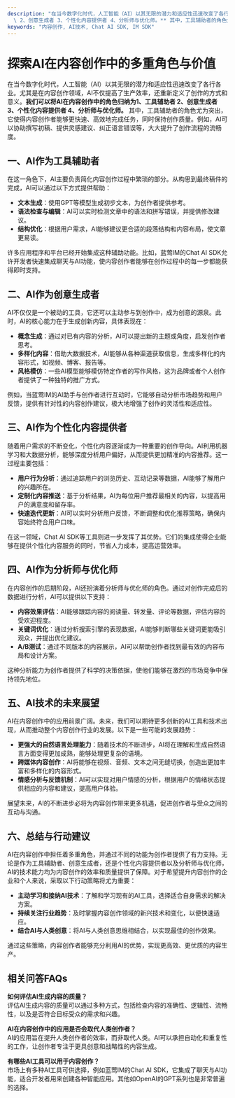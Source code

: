 ```yaml
---
description: "在当今数字化时代，人工智能（AI）以其无限的潜力和适应性迅速改变了各行各业。尤其是在内容创作领域，AI不仅提高了生产效率，还重新定义了创作的方式和意义。**我们可以将AI在内容创作中的角色归纳为1、工具辅助者\
  \ 2、创意生成者 3、个性化内容提供者 4、分析师与优化师。** 其中，工具辅助者的角色尤为突出，它使得内容创作者能够更快速、高效地完成任务，同时保持创作质量。例如，AI可以协助撰写初稿、提供灵感建议、纠正语言错误等，大大提升了创作流程的流畅度。"
keywords: "内容创作, AI技术, Chat AI SDK, IM SDK"
---
```

# 探索AI在内容创作中的多重角色与价值

在当今数字化时代，人工智能（AI）以其无限的潜力和适应性迅速改变了各行各业。尤其是在内容创作领域，AI不仅提高了生产效率，还重新定义了创作的方式和意义。**我们可以将AI在内容创作中的角色归纳为1、工具辅助者 2、创意生成者 3、个性化内容提供者 4、分析师与优化师。** 其中，工具辅助者的角色尤为突出，它使得内容创作者能够更快速、高效地完成任务，同时保持创作质量。例如，AI可以协助撰写初稿、提供灵感建议、纠正语言错误等，大大提升了创作流程的流畅度。

## **一、AI作为工具辅助者**

在这一角色下，AI主要负责简化内容创作过程中繁琐的部分。从构思到最终稿件的完成，AI可以通过以下方式提供帮助：

- **文本生成**：使用GPT等模型生成初步文本，为创作者提供参考。
- **语法检查与编辑**：AI可以实时检测文章中的语法和拼写错误，并提供修改建议。
- **结构优化**：根据用户需求，AI能够建议更合适的段落结构和内容布局，使文章更易读。

许多应用程序和平台已经开始集成这种辅助功能。比如，蓝莺IM的Chat AI SDK允许开发者快速集成聊天与AI功能，使内容创作者能够在创作过程中的每一步都能获得即时支持。

## **二、AI作为创意生成者**

AI不仅仅是一个被动的工具，它还可以主动参与到创作中，成为创意的源泉。此时，AI的核心能力在于生成创新内容，具体表现在：

- **概念生成**：通过对已有内容的分析，AI可以提出新的主题或角度，启发创作者思考。
- **多样化内容**：借助大数据技术，AI能够从各种渠道获取信息，生成多样化的内容形式，如视频、博客、报告等。
- **风格模仿**：一些AI模型能够模仿特定作者的写作风格，这为品牌或者个人创作者提供了一种独特的推广方式。

例如，当蓝莺IM的AI助手与创作者进行互动时，它能够自动分析市场趋势和用户反馈，提供有针对性的内容创作建议，极大地增强了创作的灵活性和适应性。

## **三、AI作为个性化内容提供者**

随着用户需求的不断变化，个性化内容逐渐成为一种重要的创作导向。AI利用机器学习和大数据分析，能够深度分析用户偏好，从而提供更加精准的内容推荐。这一过程主要包括：

- **用户行为分析**：通过追踪用户的浏览历史、互动记录等数据，AI能够了解用户的兴趣所在。
- **定制化内容推送**：基于分析结果，AI为每位用户推荐最相关的内容，以提高用户的满意度和留存率。
- **快速迭代更新**：AI可以实时分析用户反馈，不断调整和优化推荐策略，确保内容始终符合用户口味。

在这一领域，Chat AI SDK等工具则进一步发挥了其优势。它们的集成使得企业能够在提供个性化内容服务的同时，节省人力成本，提高运营效率。

## **四、AI作为分析师与优化师**

在内容创作的后期阶段，AI还扮演着分析师与优化师的角色。通过对创作完成后的数据进行分析，AI可以提供以下支持：

- **内容效果评估**：AI能够跟踪内容的阅读量、转发量、评论等数据，评估内容的受欢迎程度。
- **关键词优化**：通过分析搜索引擎的表现数据，AI能够判断哪些关键词更能吸引观众，并提出优化建议。
- **A/B测试**：通过不同版本的内容展示，AI可以帮助创作者找到最有效的内容布局和设计方案。

这种分析能力为创作者提供了科学的决策依据，使他们能够在激烈的市场竞争中保持领先地位。

## **五、AI技术的未来展望**

AI在内容创作中的应用前景广阔。未来，我们可以期待更多创新的AI工具和技术出现，从而推动整个内容创作行业的发展。以下是一些可能的发展趋势：

- **更强大的自然语言处理能力**：随着技术的不断进步，AI将在理解和生成自然语言方面变得更加成熟，能够处理更复杂的语境。
- **跨媒体内容创作**：AI将能够在视频、音频、文本之间无缝切换，创造出更加丰富和多样化的内容形式。
- **情感分析与反馈机制**：AI可以实现对用户情感的分析，根据用户的情绪状态提供相应的内容和建议，提高用户体验。

展望未来，AI的不断进步必将为内容创作带来更多机遇，促进创作者与受众之间的互动与沟通。

## **六、总结与行动建议**

AI在内容创作中担任着多重角色，并通过不同的功能为创作者提供了有力支持。无论是作为工具辅助者、创意生成者，还是个性化内容提供者以及分析师与优化师，AI的技术能力均为内容创作的效率和质量提供了保障。对于希望提升内容创作的企业和个人来说，采取以下行动策略将尤为重要：

- **主动学习和接纳AI技术**：了解和学习现有的AI工具，选择适合自身需求的解决方案。
- **持续关注行业趋势**：及时掌握内容创作领域的新兴技术和变化，以便快速适应。
- **结合AI与人类创意**：将AI与人类创意思维相结合，以实现最佳的创作效果。

通过这些策略，内容创作者能够充分利用AI的优势，实现更高效、更优质的内容生产。

## **相关问答FAQs**

**如何评估AI生成内容的质量？**  
评估AI生成内容的质量可以通过多种方式，包括检查内容的准确性、逻辑性、流畅性，以及是否符合目标受众的需求和兴趣。

**AI在内容创作中的应用是否会取代人类创作者？**  
AI的应用旨在提升人类创作者的效率，而非取代人类。AI可以承担自动化和重复性的工作，让创作者专注于更具创意和战略性的内容生成。

**有哪些AI工具可以用于内容创作？**  
市场上有多种AI工具可供选择，例如蓝莺IM的Chat AI SDK，它集成了聊天与AI功能，适合开发者用来创建各种智能应用。其他如OpenAI的GPT系列也是非常普遍的选择。
